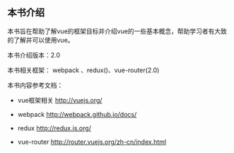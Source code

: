 ## **本书介绍**

本书旨在帮助了解vue的框架目标并介绍vue的一些基本概念，帮助学习者有大致的了解并可以使用vue。

本书介绍版本：2.0

本书相关框架： webpack 、redux\(\)、vue-router\(2.0\)

本书内容参考文档：

* vue框架相关 [http:\/\/vuejs.org\/](http://vuejs.org/)
* webpack [http:\/\/webpack.github.io\/docs\/](http://webpack.github.io/docs/)
* redux [http:\/\/redux.js.org\/](http://redux.js.org/)

* vue-router [http:\/\/router.vuejs.org\/zh-cn\/index.html](http://router.vuejs.org/zh-cn/index.html)


